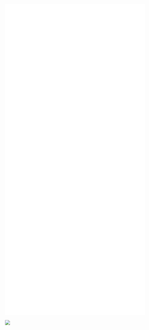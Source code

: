 ![Metrics](https://github.com/Creator54/creator54/blob/dev/github-metrics.svg?)

![](https://komarev.com/ghpvc/?username=creator54&color=orange)

